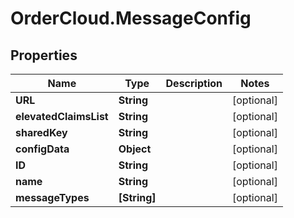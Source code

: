 # OrderCloud.MessageConfig

## Properties
Name | Type | Description | Notes
------------ | ------------- | ------------- | -------------
**URL** | **String** |  | [optional] 
**elevatedClaimsList** | **String** |  | [optional] 
**sharedKey** | **String** |  | [optional] 
**configData** | **Object** |  | [optional] 
**ID** | **String** |  | [optional] 
**name** | **String** |  | [optional] 
**messageTypes** | **[String]** |  | [optional] 


